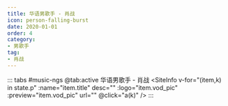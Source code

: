 ```yaml
---
title: 华语男歌手 - 肖战
icon: person-falling-burst
date: 2020-01-01
order: 4
category:
- 男歌手
tag:
- 肖战
---
```


<ArtPlayer :src="state.src" :config="mpConfig(state.p)" />

::: tabs #music-ngs
@tab:active 华语男歌手 - 肖战
<SiteInfo v-for="(item,k) in state.p" :name="item.title" desc="" :logo="item.vod_pic" :preview="item.vod_pic" url=""
  @click="a(k)" />
:::

<script setup>
  import { mpConfig } from '@act'
  import { useStorage } from '@vueuse/core'
  import { onMounted } from "vue";
  const state = useStorage(
    "music-hyngs-xz",
    {
      p: [],
      src: "",
    }
  )

  onMounted(async () => {
    await a(0)
  });
  const a = async (key) => {
    const data = await (await fetch("https://cfss.cc/Qs/kgs.php?ss=肖战")).json();
    state.value.p = data.map((red) => {
      return {
        title: red.label,
        vod_pic: red.tp,
        url: red.src,
      };
    });
    state.value.src = data[key].src
  }

</script>
